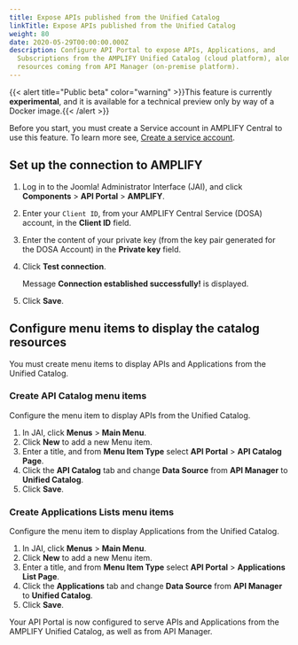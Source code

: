 ```yaml
---
title: Expose APIs published from the Unified Catalog
linkTitle: Expose APIs published from the Unified Catalog
weight: 80
date: 2020-05-29T00:00:00.000Z
description: Configure API Portal to expose APIs, Applications, and
  Subscriptions from the AMPLIFY Unified Catalog (cloud platform), alongside
  resources coming from API Manager (on-premise platform).
---
```

{{< alert title="Public beta" color="warning" >}}This feature is currently **experimental**, and it is available for a technical preview only by way of a Docker image.{{< /alert >}}

Before you start, you must create a Service account in AMPLIFY Central to use this feature. To learn more see, [Create a service account](/docs/central/cli_central/cli_install/#create-a-service-account).

## Set up the connection to AMPLIFY

1. Log in to the Joomla! Administrator Interface (JAI), and click **Components** > **API Portal** > **AMPLIFY**.
2. Enter your `Client ID`, from your AMPLIFY Central Service (DOSA) account, in the **Client ID** field.
3. Enter the content of your private key (from the key pair generated for the DOSA Account) in the **Private key** field.
4. Click **Test connection**.

   Message **Connection established successfully!** is displayed.
5. Click **Save**.

## Configure menu items to display the catalog resources

You must create menu items to display APIs and Applications from the Unified Catalog.

### Create API Catalog menu items

Configure the menu item to display APIs from the Unified Catalog.

1. In JAI, click **Menus** > **Main Menu**.
2. Click **New** to add a new Menu item.
3. Enter a title, and from **Menu Item Type** select **API Portal** > **API Catalog Page**.
4. Click the **API Catalog** tab and change **Data Source** from **API Manager** to **Unified Catalog**.
5. Click **Save**.

### Create Applications Lists menu items

Configure the menu item to display Applications from the Unified Catalog.

1. In JAI, click **Menus** > **Main Menu**.
2. Click **New** to add a new Menu item.
3. Enter a title, and from **Menu Item Type** select **API Portal** > **Applications List Page**.
4. Click the **Applications** tab and change **Data Source** from **API Manager** to **Unified Catalog**.
5. Click **Save**.

Your API Portal is now configured to serve APIs and Applications from the AMPLIFY Unified Catalog, as well as from API Manager.